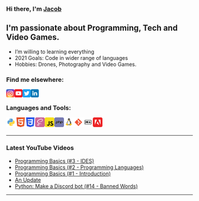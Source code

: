 ### Hi there, I'm [Jacob][website]

## I'm passionate about Programming, Tech and Video Games.

- I’m willing to learning everything
- 2021 Goals: Code in wider range of languages
- Hobbies: Drones, Photography and Video Games.

### Find me elsewhere:

[<img align="left" alt="jacobjohnallen | Instagram" width="22px" src="img/social/instagram_logo.svg" />][instagram]
[<img align="left" alt="Jacob Allen | YouTube" width="22px" src="img/social/youtube_logo.svg" />][youtube]
[<img align="left" alt="Jacob John Allen | Twitter" width="22px" src="img/social/twitter_logo.svg" />][twitter]
[<img align="left" alt="Jacob Allen | LinkedIn" width="22px" src="img/social/linkedin_logo.svg" />][linkedin]

<br />

### Languages and Tools:

<img align="left" alt="Python" width="26px" src="img/skills/python.svg" />
<img align="left" alt="HTML" width="26px" src="img/skills/html.svg" />
<img align="left" alt="CSS" width="26px" src="img/skills/css.svg" />
<img align="left" alt="SASS" width="26px" src="img/skills/sass.svg" />
<img align="left" alt="JavaScript" width="26px" src="img/skills/js.svg" />
<img align="left" alt="php" width="26px" src="img/skills/php.svg" />
<img align="left" alt="Linux" width="26px" src="img/skills/linux.svg" />
<img align="left" alt="git" width="26px" src="img/skills/git.svg" />
<img align="left" alt="Markdown" width="26px" src="img/skills/markdown.svg" />
<img align="left" alt="Adobe" width="26px" src="img/skills/adobe.svg" />

<br />
<br />

---

### Latest YouTube Videos
<!-- YOUTUBE:START -->
- [Programming Basics &lpar;#3 - IDES&rpar;](https://www.youtube.com/watch?v=a98TEGcQRCg)
- [Programming Basics &lpar;#2 - Programming Languages&rpar;](https://www.youtube.com/watch?v=M8OFPXZdd28)
- [Programming Basics &lpar;#1 - Introduction&rpar;](https://www.youtube.com/watch?v=1woxlU7EhWg)
- [An Update](https://www.youtube.com/watch?v=20cRYlSPaYE)
- [Python: Make a Discord bot &lpar;#14 - Banned Words&rpar;](https://www.youtube.com/watch?v=Asqvv73V8xo)
<!-- YOUTUBE:END -->

---

[website]: https://jacoballen.dev
[twitter]: https://twitter.com/jacobjohnallen
[youtube]: https://www.youtube.com/channel/UCl81IQbArFVCcPpYSPi9dUA
[instagram]: https://instagram.com/jacobjohnallen
[linkedin]: https://www.linkedin.com/in/jacob-allen-4654221b8/

